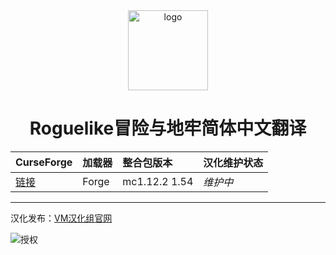 <div align="center"> 
   <img height="128px" width="128px" alt="logo" src="https://media.forgecdn.net/avatars/thumbnails/624/209/256/256/638019669339046128.png"/> 
   <h1>Roguelike冒险与地牢简体中文翻译</h1>
</div>

CurseForge|加载器|整合包版本|汉化维护状态
:-|:-|:-|:-
[链接](https://www.curseforge.com/minecraft/modpacks/roguelike-adventures-and-dungeons)|Forge|mc1.12.2 1.54|*维护中*|

---

汉化发布：[VM汉化组官网](https://vmct-cn.top/modpacks/rad)

![授权](https://vmct-cn.top/imgs/rad.png)
